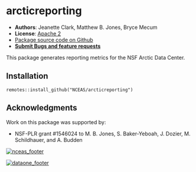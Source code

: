 # arcticreporting

- **Authors**: Jeanette Clark, Matthew B. Jones, Bryce Mecum
- **License**: [Apache 2](http://opensource.org/licenses/Apache-2.0)
- [Package source code on Github](https://github.com/NCEAS/arcticreporting)
- [**Submit Bugs and feature requests**](https://github.com/NCEAS/arcticreporting/issues)

This package generates reporting metrics for the NSF Arctic Data Center.

## Installation

```
remotes::install_github("NCEAS/arcticreporting")
```


## Acknowledgments
Work on this package was supported by:

- NSF-PLR grant #1546024 to M. B. Jones, S. Baker-Yeboah, J. Dozier, M. Schildhauer, and A. Budden

[![nceas_footer](https://live-ncea-ucsb-edu-v01.pantheonsite.io/sites/default/files/2020-03/NCEAS-full%20logo-4C.png)](https://www.nceas.ucsb.edu)

[![dataone_footer](https://www.dataone.org/sites/all/images/DataONE_LOGO.jpg)](https://www.dataone.org)

